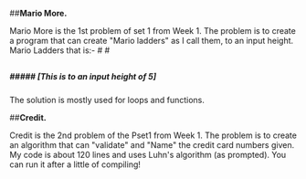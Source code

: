 ##**Mario More.**

Mario More is the 1st problem of set 1 from Week 1.
The problem is to create a program that can create "Mario ladders" as I call them, to an input height.
Mario Ladders that is:-
    #  #
   ##  ##
  ###  ###
 ####  ####
#####  #####   [This is to an input height of 5]
The solution is mostly used for loops and functions.

##**Credit.**

Credit is the 2nd problem of the Pset1 from Week 1.
The problem is to create an algorithm that can "validate" and "Name" the credit card numbers given.
My code is about 120 lines and uses Luhn's algorithm (as prompted).
You can run it after a little of compiling!
